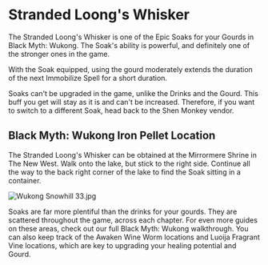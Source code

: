 # Stranded Loong's Whisker

The Stranded Loong's Whisker is one of the Epic Soaks for your Gourds in Black Myth: Wukong. The Soak's ability is powerful, and definitely one of the stronger ones in the game. 

With the Soak equipped, using the gourd moderately extends the duration of the next Immobilize Spell for a short duration. 

Soaks can't be upgraded in the game, unlike the Drinks and the Gourd. This buff you get will stay as it is and can't be increased. Therefore, if you want to switch to a different Soak, head back to the Shen Monkey vendor. 

## Black Myth: Wukong Iron Pellet Location

The Stranded Loong's Whisker can be obtained at the Mirrormere Shrine in The New West. Walk onto the lake, but stick to the right side. Continue all the way to the back right corner of the lake to find the Soak sitting in a container. 

![Wukong Snowhill 33.jpg](https://oyster.ignimgs.com/mediawiki/apis.ign.com/black-myth-wukong/1/1f/Wukong_Snowhill_33.jpg)

Soaks are far more plentiful than the drinks for your gourds. They are scattered throughout the game, across each chapter. For even more guides on these areas, check out our full Black Myth: Wukong walkthrough. You can also keep track of the Awaken Wine Worm locations and Luoija Fragrant Vine locations, which are key to upgrading your healing potential and Gourd. 

